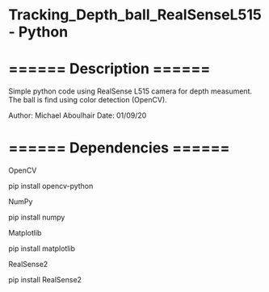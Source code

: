 # Tracking_Depth_ball_RealSenseL515 - Python


# ====== Description ======

Simple python code using RealSense L515 camera for depth measument.
The ball is find using color detection (OpenCV).

Author: Michael Aboulhair
Date: 01/09/20

# ====== Dependencies ======

OpenCV

pip install opencv-python

NumPy

pip install numpy

Matplotlib

pip install matplotlib

RealSense2

pip install RealSense2
